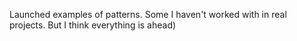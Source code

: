 Launched examples of patterns. Some I haven't worked with in real projects. But I think everything is ahead)
